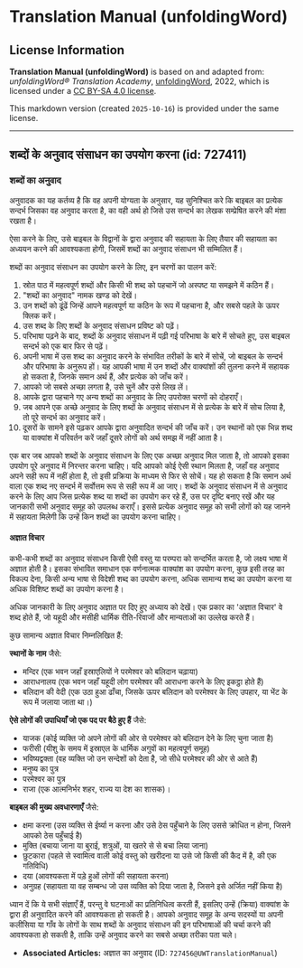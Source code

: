 # Translation Manual (unfoldingWord)

## License Information

**Translation Manual (unfoldingWord)** is based on and adapted from: _unfoldingWord® Translation Academy_, [unfoldingWord](https://unfoldingword.org/utw), 2022, which is licensed under a [CC BY-SA 4.0 license](https://creativecommons.org/licenses/by-sa/4.0/legalcode.en).

This markdown version (created `2025-10-16`) is provided under the same license.



--------------------------------

## शब्दों के अनुवाद संसाधन  का उपयोग करना (id: 727411)

### शब्दों का अनुवाद

अनुवादक का यह कर्तव्य है कि वह अपनी योग्यता के अनुसार, यह सुनिश्चित करे कि बाइबल का प्रत्येक सन्दर्भ जिसका वह अनुवाद करता है, का वही अर्थ हो जिसे उस सन्दर्भ का लेखक सम्प्रेषित करने की मंशा रखता है।

ऐसा करने के लिए, उसे बाइबल के विद्वानों के द्वारा अनुवाद की सहायता के लिए तैयार की सहायता का अध्ययन करने की आवश्यकता होगी, जिसमें शब्दों का अनुवाद संसाधन भी सम्मिलित हैं।

शब्दों का अनुवाद संसाधन का उपयोग करने के लिए, इन चरणों का पालन करें:

1. स्रोत पाठ में महत्वपूर्ण शब्दों और किसी भी शब्द को पहचानें जो अस्पष्ट या समझने में कठिन हैं।
2. "शब्दों का अनुवाद" नामक खण्ड को देखें।
3. उन शब्दों को ढूंढें जिन्हें आपने महत्वपूर्ण या कठिन के रूप में पहचाना है, और सबसे पहले के ऊपर क्लिक करें।
4. उस शब्द के लिए शब्दों के अनुवाद संसाधन प्रविष्ट को पढ़ें।
5. परिभाषा पढ़ने के बाद, शब्दों के अनुवाद संसाधन में पढ़ी गई परिभाषा के बारे में सोचते हुए, उस बाइबल सन्दर्भ को एक बार फिर से पढ़ें।
6. अपनी भाषा में उस शब्द का अनुवाद करने के संभावित तरीकों के बारे में सोचें, जो बाइबल के सन्दर्भ और परिभाषा के अनुरूप हों। यह आपकी भाषा में उन शब्दों और वाक्यांशों की तुलना करने में सहायक हो सकता है, जिनके समान अर्थ हैं, और प्रत्येक को जाँच करें।
7. आपको जो सबसे अच्छा लगता है, उसे चुनें और उसे लिख लें।
8. आपके द्वारा पहचाने गए अन्य शब्दों का अनुवाद के लिए उपरोक्त चरणों को दोहराएँ।
9. जब आपने एक अच्छे अनुवाद के लिए शब्दों के अनुवाद संसाधन में से प्रत्येक के बारे में सोच लिया है, तो पूरे सन्दर्भ का अनुवाद करें।
10. दूसरों के सामने इसे पढ़कर आपके द्वारा अनुवादित सन्दर्भ की जाँच करें। उन स्थानों को एक भिन्न शब्द या वाक्यांश में परिवर्तन करें जहाँ दूसरे लोगों को अर्थ समझ में नहीं आता है।

एक बार जब आपको शब्दों के अनुवाद संसाधन के लिए एक अच्छा अनुवाद मिल जाता है, तो आपको इसका उपयोग पूरे अनुवाद में निरन्तर करना चाहिए। यदि आपको कोई ऐसी स्थान मिलता है, जहाँ वह अनुवाद अपने सही रूप में नहीं होता है, तो इसी प्रक्रिया के माध्यम से फिर से सोचें। यह हो सकता है कि समान अर्थ वाला एक शब्द नए सन्दर्भ में सर्वोत्तम रूप से सही रूप में आ जाए। शब्दों के अनुवाद संसाधन में से अनुवाद करने के लिए आप जिस प्रत्येक शब्द या शब्दों का उपयोग कर रहे हैं, उस पर दृष्टि बनाए रखें और यह जानकारी सभी अनुवाद समूह को उपलब्ध कराएँ। इससे प्रत्येक अनुवाद समूह को सभी लोगों को यह जानने में सहायता मिलेगी कि उन्हें किन शब्दों का उपयोग करना चाहिए।

#### अज्ञात विचार

कभी\-कभी शब्दों का अनुवाद संसाधन किसी ऐसी वस्तु या परम्परा को सन्दर्भित करता है, जो लक्ष्य भाषा में अज्ञात होती है। इसका संभावित समाधान एक वर्णनात्मक वाक्यांश का उपयोग करना, कुछ इसी तरह का विकल्प देना, किसी अन्य भाषा से विदेशी शब्द का उपयोग करना, अधिक सामान्य शब्द का उपयोग करना या अधिक विशिष्ट शब्दों का उपयोग करना है।

अधिक जानकारी के लिए अनुवाद अज्ञात पर दिए हुए अध्याय को देखें। एक प्रकार का 'अज्ञात विचार' वे शब्द होते हैं, जो यहूदी और मसीही धार्मिक रीति\-रिवाजों और मान्यताओं का उल्लेख करते हैं।

कुछ सामान्य अज्ञात विचार निम्नलिखित हैं:

**स्थानों के नाम** जैसे:

* मन्दिर (एक भवन जहाँ इस्राएलियों ने परमेश्वर को बलिदान चढ़ाया)
* आराधनालय (एक भवन जहाँ यहूदी लोग परमेश्वर की आराधना करने के लिए इकट्ठा होते हैं)
* बलिदान की वेदी (एक उठा हुआ ढाँचा, जिसके ऊपर बलिदान को परमेश्वर के लिए उपहार, या भेंट के रूप में जलाया जाता था।)

**ऐसे लोगों की उपाधियाँ जो एक पद पर बैठे हुए हैं** जैसे:

* याजक (कोई व्यक्ति जो अपने लोगों की ओर से परमेश्वर को बलिदान देने के लिए चुना जाता है)
* फरीसी (यीशु के समय में इस्राएल के धार्मिक अगुवों का महत्वपूर्ण समूह)
* भविष्यद्वक्ता (वह व्यक्ति जो उन सन्देशों को देता है, जो सीधे परमेश्वर की ओर से आते हैं)
* मनुष्य का पुत्र
* परमेश्वर का पुत्र
* राजा (एक आत्मनिर्भर शहर, राज्य या देश का शासक)।

**बाइबल की मुख्य अवधारणाएँ** जैसे:

* क्षमा करना (उस व्यक्ति से ईर्ष्या न करना और उसे ठेस पहुँचाने के लिए उससे क्रोधित न होना, जिसने आपको ठेस पहुँचाई है)
* मुक्ति (बचाया जाना या बुराई, शत्रुओं, या खतरे से से बचा लिया जाना)
* छुटकारा (पहले से स्वामित्व वाली कोई वस्तु को खरीदना या उसे जो किसी की कैद में है, की एक गतिविधि)
* दया (आवश्यकता में पड़े हुओं लोगों की सहायता करना)
* अनुग्रह (सहायता या वह सम्बन्ध जो उस व्यक्ति को दिया जाता है, जिसने इसे अर्जित नहीं किया है)

ध्यान दें कि ये सभी संज्ञाएँ हैं, परन्तु वे घटनाओं का प्रतिनिधित्व करती हैं, इसलिए उन्हें (क्रिया) वाक्यांश के द्वारा ही अनुवादित करने की आवश्यकता हो सकती है। आपको अनुवाद समूह के अन्य सदस्यों या अपनी कलीसिया या गाँव के लोगों के साथ शब्दों के अनुवाद संसाधन की इन परिभाषाओं की चर्चा करने की आवश्यकता हो सकती है, ताकि उन्हें अनुवाद करने का सबसे अच्छा तरीका पता चले।

* **Associated Articles:** अज्ञात का अनुवाद (ID: `727456@UWTranslationManual`)

